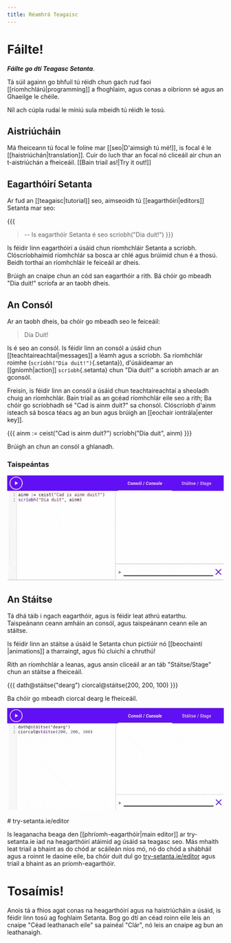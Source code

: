 ```yaml
---
title: Réamhrá Teagaisc
---
```


# Fáilte!

**_Fáilte go dtí Teagasc Setanta_**.

Tá súil againn go bhfuil tú réidh chun gach rud faoi [[ríomhchlárú|programming]] a fhoghlaim, agus
conas a oibríonn sé agus an Ghaeilge le chéile.

Níl ach cúpla rudaí le míniú sula mbeidh tú réidh le tosú.

## Aistriúcháin

Má fheiceann tú focal le folíne mar [[seo|D'aimsigh tú mé!]], is focal é le
[[haistriúchán|translation]].  Cuir do luch thar an focal nó cliceáil air chun an t-aistriúchán a
fheiceáil. [[Bain triail as!|Try it out!]]

## Eagarthóirí Setanta

Ar fud an [[teagaisc|tutorial]] seo, aimseoidh tú [[eagarthóirí|editors]] Setanta mar seo:

{{{
>-- Is eagarthóir Setanta é seo
scríobh("Dia duit!")
}}}

Is féidir linn eagarthóirí a úsáid chun ríomhchláir Setanta a scríobh. Clóscríobhaimid ríomhchlár
sa bosca ar chlé agus brúimid <iron-icon class="play" icon="av:play-arrow"></iron-icon> chun
é a thosú. Beidh torthaí an ríomhchláir le feiceáil ar dheis.

Brúigh an cnaipe <iron-icon class="play" icon="av:play-arrow"></iron-icon> chun an cód san
eagarthóir a rith.  Bá chóir go mbeadh "Dia duit!" scríofa ar an taobh dheis.

## An Consól

Ar an taobh dheis, ba chóir go mbeadh seo le feiceáil:

> Dia Duit!

Is é seo an consól. Is féidir linn an consól a úsáid chun [[teachtaireachtaí|messages]] a léamh agus
a scríobh.  Sa ríomhchlár roimhe (`scríobh("Dia duit!")`{.setanta}), d'úsáideamar an
[[gníomh|action]] `scríobh`{.setanta} chun "Dia duit!" a scríobh amach ar an gconsól.

Freisin, is féidir linn an consól a úsáid chun teachtaireachtaí a sheoladh chuig an ríomhchlár. Bain
triail as an gcéad ríomhchlár eile seo a rith; Ba chóir go scríobhadh sé "Cad is ainm duit?" sa
chonsól. Clóscríobh d'ainm isteach sá bosca téacs ag an bun agus brúigh an
[[eochair iontrála|enter key]].

{{{
ainm := ceist("Cad is ainm duit?")
scríobh("Dia duit", ainm)
}}}

Brúigh an <iron-icon class="clear" icon="icons:clear"></iron-icon> chun an consól a ghlanadh.

### Taispeántas

![Ag scríobh d'ainm](../en/assets/intro-name.gif)

## An Stáitse

Tá dhá táib i ngach eagarthóir, agus is féidir leat athrú eatarthu. Taispeánann ceann amháin an
consól, agus taispeánann ceann eile an stáitse.

Is féidir linn an stáitse a úsáid le Setanta chun pictiúir nó [[beochaintí |animations]] a tharraingt,
agus fiú cluichí a chruthú!

Rith an ríomhchlár a leanas, agus ansin cliceáil ar an táb "Stáitse/Stage" chun an stáitse a
fheiceáil.

{{{
dath@stáitse("dearg")
ciorcal@stáitse(200, 200, 100)
}}}

Ba chóir go mbeadh ciorcal dearg le fheiceáil.

![Ciorcal Dearg](../en/assets/circle-red.gif)

<!-- TODO(#11) Support try-setanta.ie/eagarthoir --> # try-setanta.ie/editor

Is leaganacha beaga den [[phríomh-eagarthóir|main editor]] ar try-setanta.ie iad na heagarthóirí
atáimid ag úsáid sa teagasc seo. Más mhaith leat triail a bhaint as do chód ar scáileán níos mó, nó
do chód a shábháil agus a roinnt le daoine eile, ba chóir duit dul go
[try-setanta.ie/editor](https://try-setanta.ie/editor) agus triail a bhaint as an príomh-eagarthóir.

# Tosaímis!

Anois tá a fhios agat conas na heagarthóirí agus na haistriúcháin a úsáid, is féidir linn tosú ag
foghlaim Setanta. Bog go dtí an céad roinn eile leis an cnaipe "Céad leathanach eile" sa painéal
"Clár", nó leis an cnaipe ag bun an leathanaigh.
